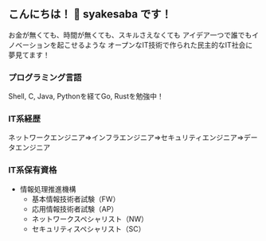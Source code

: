 ## こんにちは！ 👋 syakesaba です！

お金が無くても、時間が無くても、スキルさえなくても
アイデア一つで誰でもイノベーションを起こせるような
オープンなIT技術で作られた民主的なIT社会に夢見てます！

### プログラミング言語

Shell, C, Java, Pythonを経てGo, Rustを勉強中！

### IT系経歴

ネットワークエンジニア⇒インフラエンジニア⇒セキュリティエンジニア⇒データエンジニア

### IT系保有資格

- 情報処理推進機構
  - 基本情報技術者試験（FW）
  - 応用情報技術者試験（AP）
  - ネットワークスペシャリスト（NW）
  - セキュリティスペシャリスト（SC）
